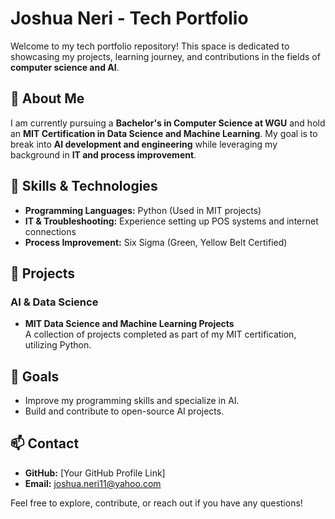 # Joshua Neri - Tech Portfolio

Welcome to my tech portfolio repository! This space is dedicated to showcasing my projects, learning journey, and contributions in the fields of **computer science and AI**.

## 🚀 About Me
I am currently pursuing a **Bachelor's in Computer Science at WGU** and hold an **MIT Certification in Data Science and Machine Learning**. My goal is to break into **AI development and engineering** while leveraging my background in **IT and process improvement**.

## 🔧 Skills & Technologies
- **Programming Languages:** Python (Used in MIT projects)
- **IT & Troubleshooting:** Experience setting up POS systems and internet connections
- **Process Improvement:** Six Sigma (Green, Yellow Belt Certified)

## 📂 Projects
### AI & Data Science
- **MIT Data Science and Machine Learning Projects**  
  A collection of projects completed as part of my MIT certification, utilizing Python.

## 🎯 Goals
- Improve my programming skills and specialize in AI.
- Build and contribute to open-source AI projects.

## 📫 Contact
- **GitHub:** [Your GitHub Profile Link]
- **Email:** joshua.neri11@yahoo.com

Feel free to explore, contribute, or reach out if you have any questions!
